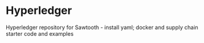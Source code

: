 # Hyperledger
Hyperledger repository for Sawtooth - install yaml; docker and supply chain starter code and examples

